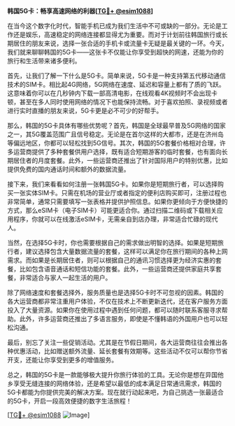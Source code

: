**韩国5G卡：畅享高速网络的利器[[TG💪+ @esim1088](https://t.me/s/esim1088)]**

在当今这个数字化时代，智能手机已成为我们生活中不可或缺的一部分。无论是工作还是娱乐，高速稳定的网络连接都显得尤为重要。而对于计划前往韩国旅行或长期居住的朋友来说，选择一张合适的手机卡或流量卡无疑是最关键的一环。今天，我们就来聊聊韩国的5G卡——这张卡不仅能让你享受到超快的网速，还能为你的旅行和生活带来诸多便利。

首先，让我们了解一下什么是5G卡。简单来说，5G卡是一种支持第五代移动通信技术的SIM卡。相比起4G网络，5G网络在速度、延迟和容量上都有了质的飞跃。这意味着你可以在几秒钟内下载一部高清电影，在线观看4K视频时不会出现卡顿，甚至在多人同时使用网络的情况下也能保持流畅。对于喜欢拍照、录视频或者进行实时直播的朋友来说，5G卡更是必不可少的好帮手。

那么，韩国的5G卡具体有哪些优势呢？首先，韩国是全球最早普及5G网络的国家之一，其5G覆盖范围广且信号稳定。无论是在首尔这样的大都市，还是在济州岛等偏远地区，你都可以轻松找到5G信号。其次，韩国的5G套餐价格相对合理，许多运营商提供了多种套餐供用户选择，既有适合短期游客的临时套餐，也有面向长期居住者的月度套餐。此外，一些运营商还推出了针对国际用户的特别优惠，比如提供免费的国内通话时间和额外的数据流量。

接下来，我们来看看如何注册一张韩国5G卡。如果你是短期旅行者，可以选择购买一张实体SIM卡。只需在机场的营业厅或者指定的便利店购买即可，注册过程也非常简单，通常只需要填写一张表格并提供护照信息。如果你更倾向于方便快捷的方式，那么eSIM卡（电子SIM卡）可能更适合你。通过扫描二维码或下载相关应用程序，你就可以在线激活eSIM卡，无需亲自到店办理，非常适合忙碌的现代人。

当然，在选择5G卡时，你也需要根据自己的需求做出明智的选择。如果是短期旅行者，建议选择包含大量数据流量的套餐，这样可以满足你在旅行期间的各种上网需求。而如果是长期居住者，则可以根据自己的通讯习惯选择更为经济实惠的套餐，比如包含语音通话和短信功能的套餐。此外，一些运营商还提供家庭共享套餐，非常适合与家人一起生活的用户。

除了网络速度和套餐选择外，服务质量也是选择5G卡时不可忽视的因素。韩国的各大运营商都非常注重用户体验，不仅在技术上不断更新迭代，还在客户服务方面投入了大量资源。如果你在使用过程中遇到任何问题，都可以随时联系客服寻求帮助。此外，许多运营商还推出了多语言服务，即使是不懂韩语的外国用户也可以轻松沟通。

最后，别忘了关注一些促销活动。尤其是在节假日期间，各大运营商往往会推出各种优惠活动，比如赠送额外流量、延长套餐有效期等。这些活动不仅可以帮你节省开支，还能让你享受到更多的增值服务。

总之，韩国的5G卡是一款能够极大提升你旅行体验的工具。无论你是想在异国他乡享受无缝连接的网络体验，还是希望以最低的成本满足日常通讯需求，韩国的5G卡都能为你提供完美的解决方案。现在就行动起来吧，为自己挑选一张最适合的5G卡，开启一段高效便捷的数字生活旅程！

[[TG💪+ @esim1088](https://t.me/s/esim1088) ![Image](https://i.postimg.cc/4NQfJmqS/Snipaste-2025-05-13-00-14-12.png)]